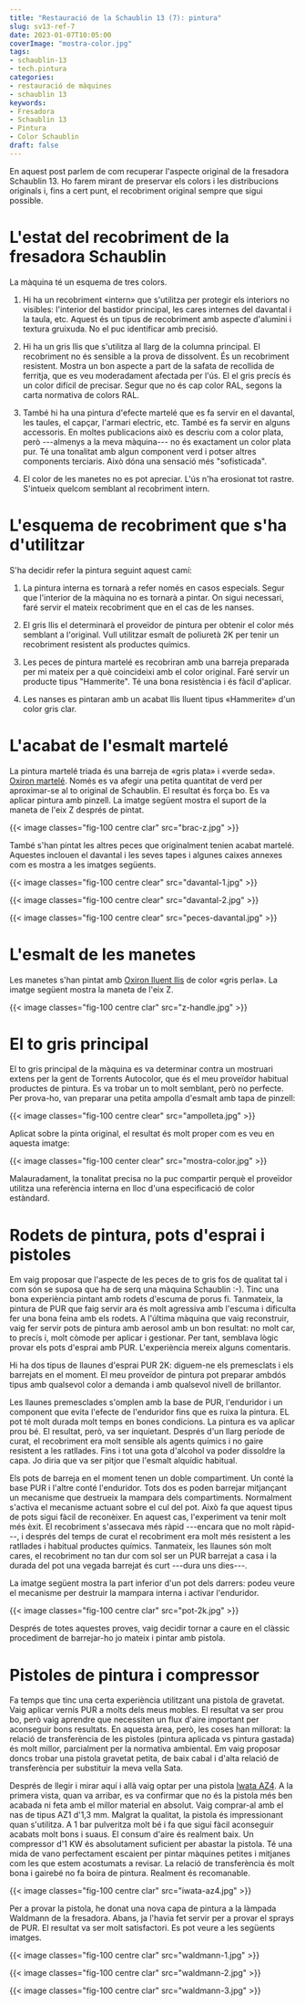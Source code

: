 ```yaml
---
title: "Restauració de la Schaublin 13 (7): pintura"
slug: sv13-ref-7
date: 2023-01-07T10:05:00
coverImage: "mostra-color.jpg"
tags:
- schaublin-13
- tech.pintura
categories:
- restauració de màquines
- schaublin 13
keywords:
- Fresadora
- Schaublin 13
- Pintura
- Color Schaublin
draft: false
---
```



En aquest post parlem de com recuperar l'aspecte original de la
fresadora Schaublin 13. Ho farem mirant de preservar els colors i les
distribucions originals i, fins a cert punt, el recobriment original
sempre que sigui possible.

<!--més-->

# L'estat del recobriment de la fresadora Schaublin

La màquina té un esquema de tres colors.

1. Hi ha un recobriment «intern» que s'utilitza per protegir els
   interiors no visibles: l'interior del bastidor principal, les cares
   internes del davantal i la taula, etc. Aquest és un tipus de
   recobriment amb aspecte d'alumini i textura gruixuda. No el puc
   identificar amb precisió.

2. Hi ha un gris llis que s'utilitza al llarg de la columna
   principal. El recobriment no és sensible a la prova de
   dissolvent. És un recobriment resistent. Mostra un bon aspecte a
   part de la safata de recollida de ferritja, que es veu moderadament
   afectada per l'ús. El el gris precís és un color difícil de
   precisar. Segur que no és cap color RAL, segons la carta normativa
   de colors RAL.

3. També hi ha una pintura d'efecte martelé que es fa servir en el
   davantal, les taules, el capçar, l'armari electric, etc. També es
   fa servir en alguns accessoris. En moltes publicacions això es
   descriu com a color plata, però ---almenys a la meva màquina--- no
   és exactament un color plata pur. Té una tonalitat amb algun
   component verd i potser altres components terciaris. Això dóna una
   sensació més "sofisticada".

4. El color de les manetes no es pot apreciar. L'ús n'ha erosionat tot
   rastre. S'intueix quelcom semblant al recobriment intern.


# L'esquema de recobriment que s'ha d'utilitzar

S'ha decidir refer la pintura seguint aquest camí:

1. La pintura interna es tornarà a refer només en casos
   especials. Segur que l'interior de la màquina no es tornarà a
   pintar. On sigui necessari, faré servir el mateix recobriment que
   en el cas de les nanses.

2. El gris llis el determinarà el proveïdor de pintura per obtenir el
   color més semblant a l'original. Vull utilitzar esmalt de poliuretà
   2K per tenir un recobriment resistent als productes químics.

3. Les peces de pintura martelé es recobriran amb una barreja
   preparada per mi mateix per a què coincideixi amb el color
   original. Faré servir un producte tipus "Hammerite". Té una bona
   resistència i és fàcil d'aplicar.

4. Les nanses es pintaran amb un acabat llis lluent tipus «Hammerite»
   d'un color gris clar.


# L'acabat de l'esmalt martelé

La pintura martelé triada és una barreja de «gris plata» i «verde
seda».  [Oxiron
martelé](https://www.titanlux.es/en/productos/producto/hammered-oxiron-indoors-outdoors-metallic-gloss-hammered). Només
es va afegir una petita quantitat de verd per aproximar-se al to
original de Schaublin. El resultat és força bo. Es va aplicar pintura
amb pinzell. La imatge següent mostra el suport de la maneta de l'eix
Z després de pintat.

{{< image classes="fig-100 centre clar" src="brac-z.jpg" >}}

També s'han pintat les altres peces que originalment tenien acabat
martelé.  Aquestes inclouen el davantal i les seves tapes i algunes
caixes annexes com es mostra a les imatges següents.

{{< image classes="fig-100 centre clear" src="davantal-1.jpg" >}}

{{< image classes="fig-100 centre clear" src="davantal-2.jpg" >}}

{{< image classes="fig-100 centre clear" src="peces-davantal.jpg" >}}


# L'esmalt de les manetes

Les manetes s'han pintat amb [Oxiron lluent
llis](https://www.titanlux.es/en/productos/producto/smooth-oxiron-indoors-outdoors-gloss)
de color «gris perla». La imatge següent mostra la maneta de l'eix Z.

{{< image classes="fig-100 centre clar" src="z-handle.jpg" >}}



# El to gris principal

El to gris principal de la màquina es va determinar contra un
mostruari extens per la gent de Torrents Autocolor, que és el meu
proveïdor habitual productes de pintura. Es va trobar un to molt
semblant, però no perfecte. Per prova-ho, van preparar una petita
ampolla d'esmalt amb tapa de pinzell:

{{< image classes="fig-100 centre clear" src="ampolleta.jpg" >}}

Aplicat sobre la pinta original, el resultat és molt proper com es veu
en aquesta imatge:

{{< image classes="fig-100 center clear" src="mostra-color.jpg" >}}

Malauradament, la tonalitat precisa no la puc compartir perquè el
proveïdor utilitza una referència interna en lloc d'una especificació
de color estàndard.


# Rodets de pintura, pots d'esprai i pistoles

Em vaig proposar que l'aspecte de les peces de to gris fos de qualitat
tal i com són se suposa que ha de serq una màquina Schaublin :-). Tinc
una bona experiència pintant amb rodets d'escuma de porus
fi. Tanmateix, la pintura de PUR que faig servir ara és molt agressiva
amb l'escuma i dificulta fer una bona feina amb els rodets. A l'última
màquina que vaig reconstruir, vaig fer servir pots de pintura amb
aerosol amb un bon resultat: no molt car, to precís i, molt còmode per
aplicar i gestionar. Per tant, semblava lògic provar els pots d'esprai
amb PUR. L'experiència mereix alguns comentaris.

Hi ha dos tipus de llaunes d'esprai PUR 2K: diguem-ne els premesclats
i els barrejats en el moment. El meu proveïdor de pintura pot preparar
ambdós tipus amb qualsevol color a demanda i amb qualsevol nivell de
brillantor.

Les llaunes premesclades s'omplen amb la base de PUR, l'enduridor i un
component que evita l'efecte de l'enduridor fins que es ruixa la
pintura. EL pot té molt durada molt temps en bones condicions. La
pintura es va aplicar prou bé. El resultat, però, va ser
inquietant. Després d'un llarg període de curat, el recobriment era
molt sensible als agents químics i no gaire resistent a les
ratllades. Fins i tot una gota d'alcohol va poder dissoldre la
capa. Jo diria que va ser pitjor que l'esmalt alquídic habitual.

Els pots de barreja en el moment tenen un doble compartiment. Un conté
la base PUR i l'altre conté l'enduridor. Tots dos es poden barrejar
mitjançant un mecanisme que destrueix la mampara dels
compartiments. Normalment s'activa el mecanisme actuant sobre el cul
del pot. Això fa que aquest tipus de pots sigui fàcil de
reconèixer. En aquest cas, l'experiment va tenir molt més èxit. El
recobriment s'assecava més ràpid ---encara que no molt ràpid---, i
després del temps de curat el recobriment era molt més resistent a les
ratllades i habitual productes químics. Tanmateix, les llaunes són
molt cares, el recobriment no tan dur com sol ser un PUR barrejat a
casa i la durada del pot una vegada barrejat és curt ---dura uns
dies---.

La imatge següent mostra la part inferior d'un pot dels darrers: podeu
veure el mecanisme per destruir la mampara interna i activar
l'enduridor.

{{< image classes="fig-100 centre clar" src="pot-2k.jpg" >}}

Després de totes aquestes proves, vaig decidir tornar a caure en el
clàssic procediment de barrejar-ho jo mateix i pintar amb pistola.


# Pistoles de pintura i compressor

Fa temps que tinc una certa experiència utilitzant una pistola de
gravetat. Vaig aplicar vernís PUR a molts dels meus mobles. El
resultat va ser prou bo, però vaig aprendre que necessiten un flux
d'aire important per aconseguir bons resultats. En aquesta àrea, però,
les coses han millorat: la relació de transferència de les pìstoles
(pintura aplicada vs pintura gastada) és molt millor, parcialment per
la normativa ambiental. Em vaig proposar doncs trobar una pistola
gravetat petita, de baix cabal i d'alta relació de transferència per
substituir la meva vella Sata.

Després de llegir i mirar aquí i allà vaig optar per una pistola
[Iwata
AZ4](https://anest-iwata.com.au/products/spray-guns/gravityspraygun/az4). A
la primera vista, quan va arribar, es va confirmar que no és la
pistola més ben acabada ni feta amb el millor material en
absolut. Vaig comprar-al amb el nas de tipus AZ1 d'1,3 mm. Malgrat la
qualitat, la pistola és impressionant quan s'utilitza. A 1 bar
pulveritza molt bé i fa que sigui fàcil aconseguir acabats molt bons i
suaus.  El consum d'aire és realment baix. Un compressor d'1 KW és
absolutament suficient per abastar la pistola. Té una mida de vano
perfectament escaient per pintar màquines petites i mitjanes com les
que estem acostumats a revisar. La relació de transferència és molt
bona i gairebé no fa boira de pintura. Realment és recomanable.

{{< image classes="fig-100 centre clar" src="iwata-az4.jpg" >}}

Per a provar la pistola, he donat una nova capa de pintura a la
làmpada Waldmann de la fresadora. Abans, ja l'havia fet servir per a
provar el sprays de PUR. El resultat va ser molt satisfactori. Es pot
veure a les següents imatges.

{{< image classes="fig-100 centre clar" src="waldmann-1.jpg" >}}

{{< image classes="fig-100 centre clar" src="waldmann-2.jpg" >}}

{{< image classes="fig-100 centre clar" src="waldmann-3.jpg" >}}
